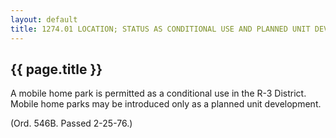 ---
layout: default 
title: 1274.01 LOCATION; STATUS AS CONDITIONAL USE AND PLANNED UNIT DEVELOPMENT.---

{{ page.title }}
----------------

A mobile home park is permitted as a conditional use in the R-3
District. Mobile home parks may be introduced only as a planned unit
development.

(Ord. 546B. Passed 2-25-76.)

